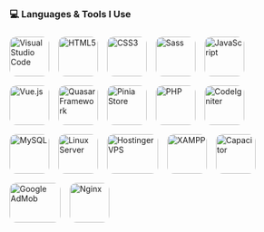 <h3>💻 Languages & Tools I Use</h3>

<div align="left">
  <!-- VSCode -->
  <img src="https://cdn.jsdelivr.net/gh/devicons/devicon/icons/vscode/vscode-original.svg" width="70" height="70" style="border-radius: 12px; margin: 8px 12px 8px 0;" title="Visual Studio Code" />

  <!-- HTML5 -->
  <img src="https://cdn.jsdelivr.net/gh/devicons/devicon/icons/html5/html5-original.svg" width="70" height="70" style="border-radius: 12px; margin: 8px 12px 8px 0;" title="HTML5" />

  <!-- CSS3 -->
  <img src="https://cdn.jsdelivr.net/gh/devicons/devicon/icons/css3/css3-original.svg" width="70" height="70" style="border-radius: 12px; margin: 8px 12px 8px 0;" title="CSS3" />

  <!-- Sass -->
  <img src="https://cdn.jsdelivr.net/gh/devicons/devicon/icons/sass/sass-original.svg" width="70" height="70" style="border-radius: 12px; margin: 8px 12px 8px 0;" title="Sass" />

  <!-- JavaScript -->
  <img src="https://cdn.jsdelivr.net/gh/devicons/devicon/icons/javascript/javascript-original.svg" width="70" height="70" style="border-radius: 12px; margin: 8px 12px 8px 0;" title="JavaScript" />

  <!-- Vue -->
  <img src="https://cdn.jsdelivr.net/gh/devicons/devicon/icons/vuejs/vuejs-original.svg" width="70" height="70" style="border-radius: 12px; margin: 8px 12px 8px 0;" title="Vue.js" />

  <!-- Quasar (fallback to Vue logo) -->
  <img src="https://cdn.jsdelivr.net/gh/devicons/devicon/icons/vuejs/vuejs-original.svg" width="70" height="70" style="border-radius: 12px; margin: 8px 12px 8px 0;" title="Quasar Framework" />

  <!-- Pinia (custom logo) -->
  <img src="https://pinia.vuejs.org/logo.svg" width="70" height="70" style="border-radius: 12px; margin: 8px 12px 8px 0;" title="Pinia Store" />

  <!-- PHP -->
  <img src="https://cdn.jsdelivr.net/gh/devicons/devicon/icons/php/php-original.svg" width="70" height="70" style="border-radius: 12px; margin: 8px 12px 8px 0;" title="PHP" />

  <!-- CodeIgniter -->
  <img src="https://cdn.jsdelivr.net/gh/devicons/devicon/icons/codeigniter/codeigniter-plain.svg" width="70" height="70" style="border-radius: 12px; margin: 8px 12px 8px 0;" title="CodeIgniter" />

  <!-- MySQL -->
  <img src="https://cdn.jsdelivr.net/gh/devicons/devicon/icons/mysql/mysql-original.svg" width="70" height="70" style="border-radius: 12px; margin: 8px 12px 8px 0;" title="MySQL" />

  <!-- Linux -->
  <img src="https://cdn.jsdelivr.net/gh/devicons/devicon/icons/linux/linux-original.svg" width="70" height="70" style="border-radius: 12px; margin: 8px 12px 8px 0;" title="Linux Server" />

  <!-- Hostinger -->
  <img src="https://assets.hostinger.com/images/logo-h-dark.svg" width="90" height="70" style="border-radius: 12px; margin: 8px 12px 8px 0;" title="Hostinger VPS" />

  <!-- XAMPP -->
  <img src="https://upload.wikimedia.org/wikipedia/commons/7/7e/XAMPP_logo.svg" width="70" height="70" style="border-radius: 12px; margin: 8px 12px 8px 0;" title="XAMPP" />

  <!-- Capacitor -->
  <img src="https://capacitorjs.com/assets/img/logos/capacitor-icon.svg" width="70" height="70" style="border-radius: 12px; margin: 8px 12px 8px 0;" title="Capacitor" />

  <!-- Google AdMob -->
  <img src="https://upload.wikimedia.org/wikipedia/commons/f/f7/Google_AdMob_logo.svg" width="90" height="70" style="border-radius: 12px; margin: 8px 12px 8px 0;" title="Google AdMob" />

  <!-- Nginx -->
  <img src="https://cdn.jsdelivr.net/gh/devicons/devicon/icons/nginx/nginx-original.svg" width="70" height="70" style="border-radius: 12px; margin: 8px 12px 8px 0;" title="Nginx" />
</div>
